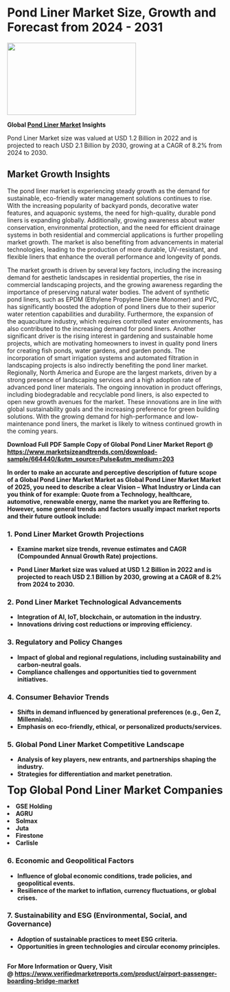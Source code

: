 <H1>Pond Liner Market Size, Growth and Forecast from 2024 - 2031</H1><img class="aligncenter size-medium wp-image-584254" src="https://thirdeyenews.in/wp-content/uploads/2024/09/Global-Market-Research-300x168.jpeg" alt="" width="300" height="168" /><p><strong>Global&nbsp;<a href="https://www.marketsizeandtrends.com/download-sample/664440/&amp;utm_source=Pulse&amp;utm_medium=203">Pond Liner Market</a> Insights</strong></p><p>Pond Liner Market size was valued at USD 1.2 Billion in 2022 and is projected to reach USD 2.1 Billion by 2030, growing at a CAGR of 8.2% from 2024 to 2030.</p><p><h2>Market Growth Insights</h2> <p>The pond liner market is experiencing steady growth as the demand for sustainable, eco-friendly water management solutions continues to rise. With the increasing popularity of backyard ponds, decorative water features, and aquaponic systems, the need for high-quality, durable pond liners is expanding globally. Additionally, growing awareness about water conservation, environmental protection, and the need for efficient drainage systems in both residential and commercial applications is further propelling market growth. The market is also benefiting from advancements in material technologies, leading to the production of more durable, UV-resistant, and flexible liners that enhance the overall performance and longevity of ponds.</p> <p><strong></strong></p> <p>The market growth is driven by several key factors, including the increasing demand for aesthetic landscapes in residential properties, the rise in commercial landscaping projects, and the growing awareness regarding the importance of preserving natural water bodies. The advent of synthetic pond liners, such as EPDM (Ethylene Propylene Diene Monomer) and PVC, has significantly boosted the adoption of pond liners due to their superior water retention capabilities and durability. Furthermore, the expansion of the aquaculture industry, which requires controlled water environments, has also contributed to the increasing demand for pond liners. Another significant driver is the rising interest in gardening and sustainable home projects, which are motivating homeowners to invest in quality pond liners for creating fish ponds, water gardens, and garden ponds. The incorporation of smart irrigation systems and automated filtration in landscaping projects is also indirectly benefiting the pond liner market. Regionally, North America and Europe are the largest markets, driven by a strong presence of landscaping services and a high adoption rate of advanced pond liner materials. The ongoing innovation in product offerings, including biodegradable and recyclable pond liners, is also expected to open new growth avenues for the market. These innovations are in line with global sustainability goals and the increasing preference for green building solutions. With the growing demand for high-performance and low-maintenance pond liners, the market is likely to witness continued growth in the coming years.</p> <p><strong></p><p><span class=""><strong>Download Full PDF Sample Copy of Global Pond Liner Market Report</strong> @ <a href="https://www.marketsizeandtrends.com/download-sample/664440/&amp;utm_source=Pulse&amp;utm_medium=203" target="_blank">https://www.marketsizeandtrends.com/download-sample/664440/&amp;utm_source=Pulse&amp;utm_medium=203</a></span></p><p>In order to make an accurate and perceptive description of future scope of a Global&nbsp;Pond Liner Market Market as Global&nbsp;Pond Liner Market Market of 2025, you need to describe a clear Vision &ndash; What Industry or Linda can you think of for example: Quote from a Technology, healthcare, automotive, renewable energy, name the market you are Reffering to. However, some general trends and factors usually impact market reports and their future outlook include:</p><h3>1.&nbsp;<strong>Pond Liner Market Growth Projections</strong></h3><ul><li>Examine market size trends, revenue estimates and CAGR (Compounded Annual Growth Rate) projections.</li><li><p>Pond Liner Market size was valued at USD 1.2 Billion in 2022 and is projected to reach USD 2.1 Billion by 2030, growing at a CAGR of 8.2% from 2024 to 2030.</p></li></ul><h3>2.&nbsp;<strong>Pond Liner Market Technological Advancements</strong></h3><ul><li>Integration of AI, IoT, blockchain, or automation in the industry.</li><li>Innovations driving cost reductions or improving efficiency.</li></ul><h3>3.&nbsp;<strong>Regulatory and Policy Changes</strong></h3><ul><li>Impact of global and regional regulations, including sustainability and carbon-neutral goals.</li><li>Compliance challenges and opportunities tied to government initiatives.</li></ul><h3>4.&nbsp;<strong>Consumer Behavior Trends</strong></h3><ul><li>Shifts in demand influenced by generational preferences (e.g., Gen Z, Millennials).</li><li>Emphasis on eco-friendly, ethical, or personalized products/services.</li></ul><h3>5.&nbsp;<strong>Global Pond Liner Market Competitive Landscape</strong></h3><ul><li>Analysis of key players, new entrants, and partnerships shaping the industry.</li><li>Strategies for differentiation and market penetration.</li></ul><p data-pm-slice="1 1 []"><span style="color: inherit; font-family: inherit; font-size: 25px;">Top Global Pond Liner Market Companies</span></p><div class="" data-test-id=""><p><li>GSE Holding</li><li> AGRU</li><li> Solmax</li><li> Juta</li><li> Firestone</li><li> Carlisle</li></p></div><h3>6.&nbsp;<strong>Economic and Geopolitical Factors</strong></h3><ul><li>Influence of global economic conditions, trade policies, and geopolitical events.</li><li>Resilience of the market to inflation, currency fluctuations, or global crises.</li></ul><h3>7.&nbsp;<strong>Sustainability and ESG (Environmental, Social, and Governance)</strong></h3><ul><li>Adoption of sustainable practices to meet ESG criteria.</li><li>Opportunities in green technologies and circular economy principles.</li></ul><h2><strong style="font-size: 14px;">For More Information or Query, Visit @&nbsp;</strong><a style="background-color: #ffffff; font-size: 14px;" href="https://www.marketsizeandtrends.com/report/pond-liner-market/" target="_blank">https://www.verifiedmarketreports.com/product/airport-passenger-boarding-bridge-market</a></h2>
